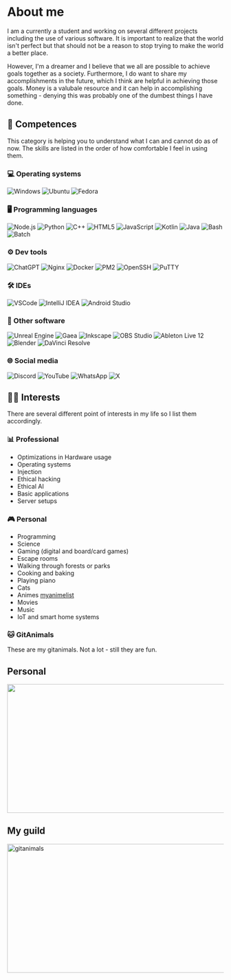 # About me

I am a currently a student and working on several different projects including the use of various software. It is important to realize that the world isn't perfect but that should not be a reason to stop trying to make the world a better place.

However, I'm a dreamer and I believe that we all are possible to achieve goals together as a society. Furthermore, I do want to share my accomplishments in the future, which I think are helpful in achieving those goals. Money is a valubale resource and it can help in accomplishing something - denying this was probably one of the dumbest things I have done.

## 🧠 Competences

This category is helping you to understand what I can and cannot do as of now. The skills are listed in the order of how comfortable I feel in using them.

### 💻 Operating systems
![Windows](https://img.shields.io/badge/Windows-0078D6?style=for-the-badge&logo=windows&logoColor=white)
![Ubuntu](https://img.shields.io/badge/Ubuntu-E95420?style=for-the-badge&logo=ubuntu&logoColor=white)
![Fedora](https://img.shields.io/badge/Fedora-294172?style=for-the-badge&logo=fedora&logoColor=white)

### 🖥️ Programming languages
![Node.js](https://img.shields.io/badge/Node.js-339933?style=for-the-badge&logo=node.js&logoColor=white)
![Python](https://img.shields.io/badge/Python-3776AB?style=for-the-badge&logo=python&logoColor=white)
![C++](https://img.shields.io/badge/C++-00599C?style=for-the-badge&logo=c%2B%2B&logoColor=white)
![HTML5](https://img.shields.io/badge/HTML5-E34F26?style=for-the-badge&logo=html5&logoColor=white)
![JavaScript](https://img.shields.io/badge/JavaScript-F7DF1E?style=for-the-badge&logo=javascript&logoColor=black)
![Kotlin](https://img.shields.io/badge/Kotlin-0095D5?style=for-the-badge&logo=kotlin&logoColor=white)
![Java](https://img.shields.io/badge/Java-007396?style=for-the-badge&logo=java&logoColor=white)
![Bash](https://img.shields.io/badge/Bash-4EAA25?style=for-the-badge&logo=gnu-bash&logoColor=white)
![Batch](https://img.shields.io/badge/Batch-008080?style=for-the-badge&logo=windows&logoColor=white)

### ⚙️ Dev tools
![ChatGPT](https://img.shields.io/badge/ChatGPT-00ACEE?style=for-the-badge&logo=chatgpt&logoColor=white)
![Nginx](https://img.shields.io/badge/Nginx-009639?style=for-the-badge&logo=nginx&logoColor=white)
![Docker](https://img.shields.io/badge/Docker-2496ED?style=for-the-badge&logo=docker&logoColor=white)
![PM2](https://img.shields.io/badge/PM2-2B037A?style=for-the-badge&logo=pm2&logoColor=white)
![OpenSSH](https://img.shields.io/badge/OpenSSH-000000?style=for-the-badge&logo=openssh&logoColor=white)
![PuTTY](https://img.shields.io/badge/PuTTY-000000?style=for-the-badge&logo=putty&logoColor=white)

### 🛠️ IDEs
![VSCode](https://img.shields.io/badge/VSCode-007ACC?style=for-the-badge&logo=visual-studio-code&logoColor=white)
![IntelliJ IDEA](https://img.shields.io/badge/IntelliJ%20IDEA-000000?style=for-the-badge&logo=intellij-idea&logoColor=white)
![Android Studio](https://img.shields.io/badge/Android%20Studio-3DDC84?style=for-the-badge&logo=android-studio&logoColor=white)

### 🎨 Other software
![Unreal Engine](https://img.shields.io/badge/Unreal%20Engine-0E1128?style=for-the-badge&logo=unreal-engine&logoColor=white)
![Gaea](https://img.shields.io/badge/Gaea-FF6600?style=for-the-badge)
![Inkscape](https://img.shields.io/badge/Inkscape-000000?style=for-the-badge&logo=inkscape&logoColor=white)
![OBS Studio](https://img.shields.io/badge/OBS%20Studio-191919?style=for-the-badge&logo=obs-studio&logoColor=white)
![Ableton Live 12](https://img.shields.io/badge/Ableton%2012-000000?style=for-the-badge)
![Blender](https://img.shields.io/badge/Blender-F5792A?style=for-the-badge&logo=blender&logoColor=white)
![DaVinci Resolve](https://img.shields.io/badge/DaVinci%20Resolve-0A0A0A?style=for-the-badge)

### 🌐 Social media
![Discord](https://img.shields.io/badge/Discord-5865F2?style=for-the-badge&logo=discord&logoColor=white)
![YouTube](https://img.shields.io/badge/YouTube-FF0000?style=for-the-badge&logo=youtube&logoColor=white)
![WhatsApp](https://img.shields.io/badge/WhatsApp-25D366?style=for-the-badge&logo=whatsapp&logoColor=white)
![X](https://img.shields.io/badge/X-1DA1F2?style=for-the-badge&logo=twitter&logoColor=white)

## 👨‍💻 Interests

There are several different point of interests in my life so I list them accordingly.

### 📊 Professional
- Optimizations in Hardware usage
- Operating systems
- Injection
- Ethical hacking
- Ethical AI
- Basic applications
- Server setups

### 🎮 Personal
- Programming
- Science
- Gaming (digital and board/card games)
- Escape rooms
- Walking through forests or parks
- Cooking and baking
- Playing piano
- Cats
- Animes [myanimelist](https://myanimelist.net/animelist/ydodoy)
- Movies
- Music
- IoT and smart home systems

### 🐱 GitAnimals

These are my gitanimals. Not a lot - still they are fun.

## Personal

<a href="https://github.com/devxb/gitanimals">
<img
  src="https://render.gitanimals.org/farms/DodoDorian"
  width="600"
  height="300"
/>
</a>

## My guild

<a href="https://www.gitanimals.org/">
<img
  src="https://render.gitanimals.org/guilds/753304712716847840/draw"
  width="600"
  height="300"
  alt="gitanimals"
/>
</a>
